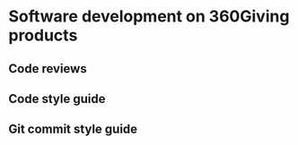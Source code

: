 # Software development on 360Giving products

## Code reviews

## Code style guide

## Git commit style guide
